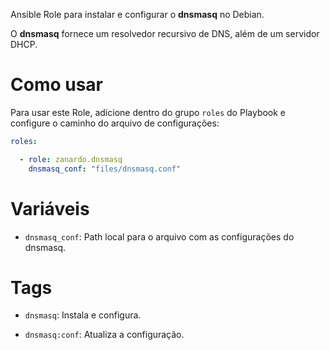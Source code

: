 Ansible Role para instalar e configurar o **dnsmasq** no Debian.

O **dnsmasq** fornece um resolvedor recursivo de DNS, além de um servidor DHCP.

# Como usar

Para usar este Role, adicione dentro do grupo `roles` do Playbook e configure o
caminho do arquivo de configurações:

```yaml
roles:

  - role: zanardo.dnsmasq
    dnsmasq_conf: "files/dnsmasq.conf"
```

# Variáveis

- `dnsmasq_conf`: Path local para o arquivo com as configurações do dnsmasq.

# Tags

- `dnsmasq`: Instala e configura.

- `dnsmasq:conf`: Atualiza a configuração.
